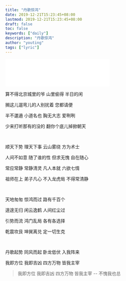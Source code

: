 ```yaml
---
title: "丹歌惊鸿"
date: 2019-12-21T15:23:45+08:00
lastmod: 2019-12-21T15:23:45+08:00
draft: false
toc: false
keywords: ["daily"]
description: "丹歌惊鸿"
author: "youting"
tags: ["lyric"]
---
```


<iframe frameborder="no" border="0" marginwidth="0" marginheight="0" width=330 height=86 src="//music.163.com/outchain/player?type=3&id=1368235488&auto=1&height=66"></iframe>

算不得北京城里的爷 山里偷得 半日的闲

搁这儿遛弯儿的人别扰着 您都请便

半不邋遢 小道名也 胸无大志 爱咧咧

少来打听那有的没的 翻你个底儿掉掀朝天

<br />

顺天下势 理天下事 云山雾绕 方为术士

人间不如意 随了谁的性 但求无愧 自在随心

常应常静 常静清灵 凡人本就 六欲七情

祖师在上 弟子凡心 不入龙虎局 不得常清静

<br />

天地匆匆 惊鸿而过 路有千百个

遑遑无归 闲云逸鹤 人间红尘过

引势而流 鸿门乱局 各有各选择

乾震坎艮 坤巽离兑 定一切生克

<br />

丹歌起势 同风而起 卧龙低伏 入我阵来

我即方位 我即吉凶 四方万物 皆我主宰

> 我即方位 我即吉凶 四方万物 皆我主宰 -- 不愧我也总
